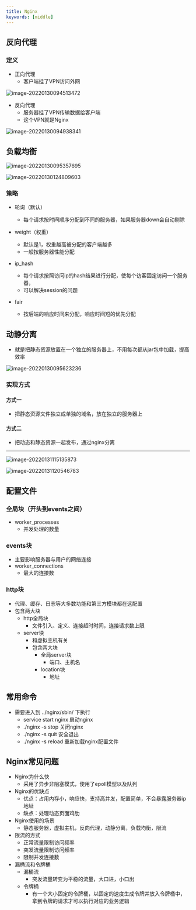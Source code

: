 ```yaml
---
title: Nginx
keywords: [middle]
---
```


## 反向代理

### 定义

- 正向代理
  - 客户端挂了VPN访问外网


![image-20220130094513472](..//pic//image-20220130094513472.png)

- 反向代理
  - 服务器挂了VPN传输数据给客户端
  - 这个VPN就是Nginx


![image-20220130094938341](..//pic//image-20220130094938341.png)

## 负载均衡

![image-20220130095357695](..//pic//image-20220130095357695.png)

![image-20220130124809603](..//pic//image-20220130124809603.png)

### 策略

- 轮询（默认）
  - 每个请求按时间顺序分配到不同的服务器，如果服务器down会自动剔除
- weight（权重）
  - 默认是1，权重越高被分配的客户端越多
  - 一般按服务器性能分配
- ip_hash
  - 每个请求按照访问ip的hash结果进行分配，使每个访客固定访问一个服务器，
  - 可以解决session的问题
  
- fair
  - 按后端的响应时间来分配，响应时间短的优先分配

## 动静分离

- 就是把静态资源放置在一个独立的服务器上，不用每次都从jar包中加载，提高效率

![image-20220130095623236](..//pic//image-20220130095623236.png)

### 实现方式

#### 方式一

- 把静态资源文件独立成单独的域名，放在独立的服务器上

#### 方式二

- 把动态和静态资源一起发布，通过nginx分离

---

![image-20220131115135873](..//pic//image-20220131115135873.png)

![image-20220131120546783](..//pic//image-20220131120546783.png)

## 配置文件

### 全局块（开头到events之间）

- worker_processes
  - 并发处理的数量

### events块

- 主要影响服务器与用户的网络连接
- worker_connections
  - 最大的连接数

### http块

- 代理、缓存、日志等大多数功能和第三方模块都在这配置
- 包含两大块
  - http全局块
    - 文件引入、定义、连接超时时间，连接请求数上限
  - server块
    - 和虚拟主机有关
    - 包含两大块
      - 全局server块
        - 端口、主机名
      - location块
        - 地址

## 常用命令

- 需要进入到 ../nginx/sbin/  下执行
  - service start nginx          启动nginx
  - ./nginx -s stop              关闭nginx 
  - ./nginx -s quit              安全退出
  - ./nginx -s reload            重新加载nginx配置文件


## Nginx常见问题

- Nginx为什么快
  - 采用了异步非阻塞模式，使用了epoll模型以及队列
- Nginx的优缺点
  - 优点：占用内存小，响应快，支持高并发，配置简单，不会暴露服务器ip地址
  - 缺点：处理动态页面鸡肋
- Nginx使用的场景
  - 静态服务器，虚拟主机，反向代理，动静分离，负载均衡，限流
- 限流的方式
  - 正常流量限制访问频率
  - 突发流量限制访问频率
  - 限制并发连接数
- 漏桶流和令牌桶
  - 漏桶流
    - 突发流量转变为平稳的流量，大口进，小口出
  - 令牌桶
    - 有一个大小固定的令牌桶，以固定的速度生成令牌并放入令牌桶中，拿到令牌的请求才可以执行对应的业务逻辑






